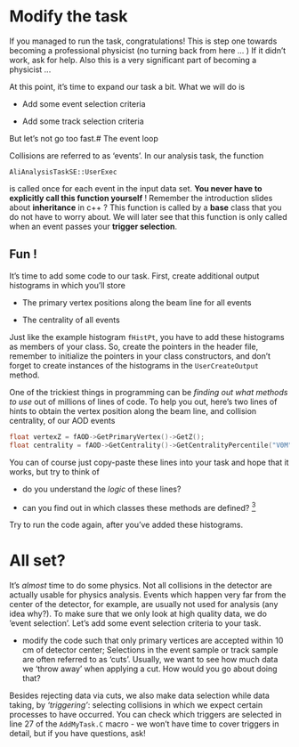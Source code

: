 # Modify the task

If you managed to run the task, congratulations! This is step one towards becoming a professional physicist (no turning back from here ... ) If it didn’t work, ask for help. Also this is a very significant part of becoming a physicist ...

At this point, it’s time to expand our task a bit. What we will do is

*   Add some event selection criteria

*   Add some track selection criteria

But let’s not go too fast.# The event loop

Collisions are referred to as ‘events’. In our analysis task, the function 
```
AliAnalysisTaskSE::UserExec
```
is called once for each event in the input data set. **You never have to explicitly call this function yourself** ! Remember the introduction slides about **inheritance** in c++ ? This function is called by a **base** class that you do not have to worry about. We will later see that this function is only called when an event passes your **trigger selection**. 

## Fun !  

It’s time to add some code to our task. First, create additional output histograms in which you’ll store

*   The primary vertex positions along the beam line for all events

*   The centrality of all events

Just like the example histogram `fHistPt`, you have to add these histograms as members of your class. So, create the pointers in the header file, remember to initialize the pointers in your class constructors, and don’t forget to create instances of the histograms in the `UserCreateOutput` method.

One of the trickiest things in programming can be _finding out what methods to use_ out of millions of lines of code. To help you out, here’s two lines of hints to obtain the vertex position along the beam line, and collision centrality, of our AOD events

```cpp
float vertexZ = fAOD->GetPrimaryVertex()->GetZ();
float centrality = fAOD->GetCentrality()->GetCentralityPercentile("V0M");
```

You can of course just copy-paste these lines into your task and hope that it works, but try to think of

*   do you understand the _logic_ of these lines?

*   can you find out in which classes these methods are defined? [<sup>3</sup>](#fn3)

Try to run the code again, after you’ve added these histograms.
# All set?

It’s _almost_ time to do some physics. Not all collisions in the detector are actually usable for physics analysis. Events which happen very far from the center of the detector, for example, are usually not used for analysis (any idea why?). To make sure that we only look at high quality data, we do ’event selection’. Let’s add some event selection criteria to your task.

*   modify the code such that only primary vertices are accepted within 10 cm of detector center;
Selections in the event sample or track sample are often referred to as ‘cuts’. Usually, we want to see how much data we ‘throw away’ when applying a cut. How would you go about doing that?

Besides rejecting data via cuts, we also make data selection while data taking, by _‘triggering’_: selecting collisions in which we expect certain processes to have occurred. You can check which triggers are selected in line 27 of the `AddMyTask.C` macro - we won’t have time to cover triggers in detail, but if you have questions, ask!
